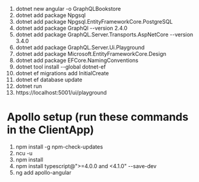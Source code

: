 1. dotnet new angular -o GraphQLBookstore
2. dotnet add package Npgsql
3. dotnet add package Npgsql.EntityFrameworkCore.PostgreSQL
4. dotnet add package GraphQl --version 2.4.0
5. dotnet add package GraphQL.Server.Transports.AspNetCore --version 3.4.0
6. dotnet add package GraphQL.Server.Ui.Playground
7. dotnet add package Microsoft.EntityFrameworkCore.Design
8. dotnet add package EFCore.NamingConventions
9. dotnet tool install --global dotnet-ef
10. dotnet ef migrations add InitialCreate
11. dotnet ef database update
12. dotnet run 
13. https://localhost:5001/ui/playground


# Apollo setup (run these commands in the ClientApp)

1. npm install -g npm-check-updates
2. ncu -u
3. npm install
4. npm install typescript@">=4.0.0 and <4.1.0" --save-dev
5. ng add apollo-angular
